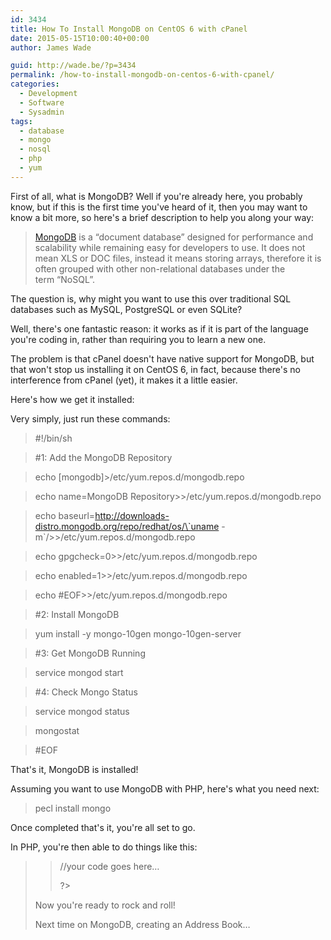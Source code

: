 ```yaml
---
id: 3434
title: How To Install MongoDB on CentOS 6 with cPanel
date: 2015-05-15T10:00:40+00:00
author: James Wade

guid: http://wade.be/?p=3434
permalink: /how-to-install-mongodb-on-centos-6-with-cpanel/
categories:
  - Development
  - Software
  - Sysadmin
tags:
  - database
  - mongo
  - nosql
  - php
  - yum
---
```

<p class="lead">
  First of all, what is MongoDB? Well if you're already here, you probably know, but if this is the first time you've heard of it, then you may want to know a bit more, so here's a brief description to help you along your way:
</p>

> [MongoDB](https://en.wikipedia.org/wiki/MongoDB) is a &#8220;document database&#8221; designed for performance and scalability while remaining easy for developers to use. It does not mean XLS or DOC files, instead it means storing arrays, therefore it is often grouped with other non-relational databases under the term &#8220;NoSQL&#8221;.

The question is, why might you want to use this over traditional SQL databases such as MySQL, PostgreSQL or even SQLite?

Well, there's one fantastic reason: it works as if it is part of the language you're coding in, rather than requiring you to learn a new one.

The problem is that cPanel doesn't have native support for MongoDB, but that won't stop us installing it on CentOS 6, in fact, because there's no interference from cPanel (yet), it makes it a little easier.

Here's how we get it installed:

<!--more-->

Very simply, just run these commands:

> #!/bin/sh
  
> #1: Add the MongoDB Repository
  
> echo [mongodb]>/etc/yum.repos.d/mongodb.repo
  
> echo name=MongoDB Repository>>/etc/yum.repos.d/mongodb.repo
  
> echo baseurl=http://downloads-distro.mongodb.org/repo/redhat/os/\`uname -m\`/>>/etc/yum.repos.d/mongodb.repo
  
> echo gpgcheck=0>>/etc/yum.repos.d/mongodb.repo
  
> echo enabled=1>>/etc/yum.repos.d/mongodb.repo
  
> echo #EOF>>/etc/yum.repos.d/mongodb.repo
  
> #2: Install MongoDB
  
> yum install -y mongo-10gen mongo-10gen-server
  
> #3: Get MongoDB Running
  
> service mongod start
  
> #4: Check Mongo Status
  
> service mongod status
  
> mongostat
  
> #EOF

That's it, MongoDB is installed!

Assuming you want to use MongoDB with PHP, here's what you need next:

> pecl install mongo

Once completed that's it, you're all set to go.

In PHP, you're then able to do things like this:

> <?php
> 
> $mongo = new Mongo();
  
> //your code goes here&#8230;
> 
> ?>

Now you're ready to rock and roll!

Next time on MongoDB, creating an Address Book&#8230;